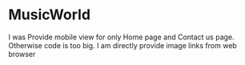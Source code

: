 # MusicWorld
I was Provide mobile view for only Home page and Contact us page. Otherwise code is too big. I am directly provide image links from web browser  
